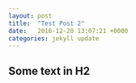```yaml
---
layout: post
title:  "Test Post 2"
date:   2016-12-20 13:07:21 +0000
categories: jekyll update
---
```

## Some text in H2
